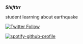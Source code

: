 ***Shifttrr***

student learning about earthquake

[![Twitter Follow](https://img.shields.io/twitter/follow/Shifttrr?label=Shifttrr)](https://twitter.com/Shifttrr)

[![spotify-github-profile](https://spotify-github-profile.vercel.app/api/view?uid=kurikun.&cover_image=true&theme=compact)](https://open.spotify.com/user/kurikun.)

